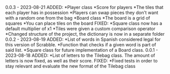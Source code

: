 0.0.3 - 2023-08-21
ADDED:
*Player class
*Score for players
*The tiles that each player has in possession
*Players can swap pieces they don't want with a random one from the bag
*Board class 
*The board is a grid of squares
*You can place tiles on the board
FIXED:
*Square class now has a default multiplier of x1
*Tiles were given a custom comparison operator
*Changed structure of the project, the dictionary is now in a separate folder
0.0.2 - 2023-08-19
ADDED:
*List of words in Spanish considered legal for this version of Scrabble. 
*Function that checks if a given word is part of said list.
*Square class for future implementation of a Board class.
0.0.1 - 2023-08-18
ADDED:
*List of letters to the Tilebag class. The amount of letters is now fixed, as well as their score.
FIXED:
*Fixed tests in order to stay relevant and evaluate the new format of the Tilebag class
